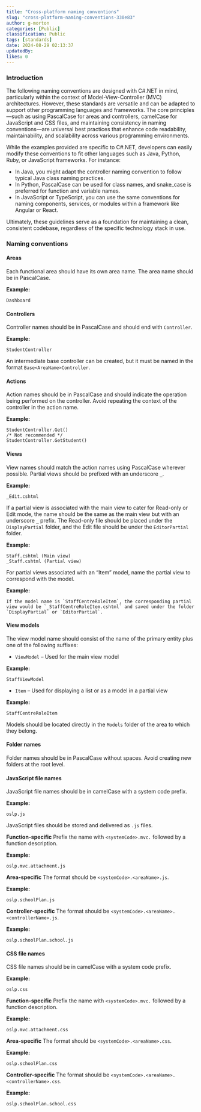 ```yaml
---
title: "Cross-platform naming conventions"
slug: "cross-platform-naming-conventions-330e83"
author: g-morton
categories: [Public]
classification: Public
tags: [standards]
date: 2024-08-29 02:13:37 
updatedBy: 
likes: 0
---
```


### Introduction

The following naming conventions are designed with C#.NET in mind, particularly within the context of Model-View-Controller (MVC) architectures. However, these standards are versatile and can be adapted to support other programming languages and frameworks. The core principles—such as using PascalCase for areas and controllers, camelCase for JavaScript and CSS files, and maintaining consistency in naming conventions—are universal best practices that enhance code readability, maintainability, and scalability across various programming environments.

While the examples provided are specific to C#.NET, developers can easily modify these conventions to fit other languages such as Java, Python, Ruby, or JavaScript frameworks. For instance:

- In Java, you might adapt the controller naming convention to follow typical Java class naming practices.
- In Python, PascalCase can be used for class names, and snake_case is preferred for function and variable names.
- In JavaScript or TypeScript, you can use the same conventions for naming components, services, or modules within a framework like Angular or React.

Ultimately, these guidelines serve as a foundation for maintaining a clean, consistent codebase, regardless of the specific technology stack in use.


### Naming conventions

#### Areas
Each functional area should have its own area name. The area name should be in PascalCase.

**Example:**
```plaintext
Dashboard
```

#### Controllers
Controller names should be in PascalCase and should end with `Controller`.

**Example:**
```plaintext
StudentController
```
An intermediate base controller can be created, but it must be named in the format `Base<AreaName>Controller`.

#### Actions
Action names should be in PascalCase and should indicate the operation being performed on the controller. Avoid repeating the context of the controller in the action name.

**Example:**
```plaintext
StudentController.Get() 
/* Not recommended */
StudentController.GetStudent()
```

#### Views
View names should match the action names using PascalCase wherever possible. Partial views should be prefixed with an underscore `_`.

**Example:**
```plaintext
_Edit.cshtml
```
If a partial view is associated with the main view to cater for Read-only or Edit mode, the name should be the same as the main view but with an underscore `_` prefix. The Read-only file should be placed under the `DisplayPartial` folder, and the Edit file should be under the `EditorPartial` folder.

**Example:**
```plaintext
Staff.cshtml (Main view)
_Staff.cshtml (Partial view)
```
For partial views associated with an “Item” model, name the partial view to correspond with the model.

**Example:**
```plaintext
If the model name is `StaffCentreRoleItem`, the corresponding partial view would be `_StaffCentreRoleItem.cshtml` and saved under the folder `DisplayPartial` or `EditorPartial`.
```

#### View models
The view model name should consist of the name of the primary entity plus one of the following suffixes:

- `ViewModel` – Used for the main view model

**Example:**
```plaintext
StaffViewModel
```
- `Item` – Used for displaying a list or as a model in a partial view

**Example:**
```plaintext
StaffCentreRoleItem
```
Models should be located directly in the `Models` folder of the area to which they belong.

#### Folder names
Folder names should be in PascalCase without spaces. Avoid creating new folders at the root level.

#### JavaScript file names
JavaScript file names should be in camelCase with a system code prefix.

**Example:**
```plaintext
oslp.js
```
JavaScript files should be stored and delivered as `.js` files.

**Function-specific**
Prefix the name with `<systemCode>.mvc.` followed by a function description.

**Example:**
```plaintext
oslp.mvc.attachment.js
```

**Area-specific**
The format should be `<systemCode>.<areaName>.js`.

**Example:**
```plaintext
oslp.schoolPlan.js
```

**Controller-specific**
The format should be `<systemCode>.<areaName>.<controllerName>.js`.

**Example:**
```plaintext
oslp.schoolPlan.school.js
```

#### CSS file names
CSS file names should be in camelCase with a system code prefix.

**Example:**
```plaintext
oslp.css
```

**Function-specific**
Prefix the name with `<systemCode>.mvc.` followed by a function description.

**Example:**
```plaintext
oslp.mvc.attachment.css
```

**Area-specific**
The format should be `<systemCode>.<areaName>.css`.

**Example:**
```plaintext
oslp.schoolPlan.css
```

**Controller-specific**
The format should be `<systemCode>.<areaName>.<controllerName>.css`.

**Example:**
```plaintext
oslp.schoolPlan.school.css
```
